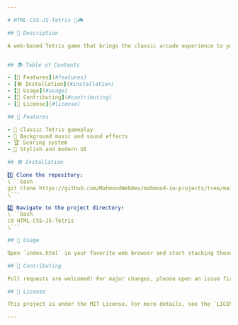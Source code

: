 ```yaml
---

# HTML-CSS-JS-Tetris 🧱🎮

## 🌟 Description

A web-based Tetris game that brings the classic arcade experience to your browser! Built using HTML, CSS, and vanilla JavaScript, it's a block-dropping good time. 🕹️


## 📚 Table of Contents

- [🌟 Features](#features)
- [🛠 Installation](#installation)
- [🚀 Usage](#usage)
- [👥 Contributing](#contributing)
- [📄 License](#license)

## 🌟 Features

- 🧱 Classic Tetris gameplay
- 🎵 Background music and sound effects
- 🏆 Scoring system
- 🎨 Stylish and modern UI

## 🛠 Installation

1️⃣ Clone the repository:
\```bash
git clone https://github.com/MahmoodWebDev/mahmood-io-projects/tree/main/HTML-CSS-JS-Tetris
\```

2️⃣ Navigate to the project directory:
\```bash
cd HTML-CSS-JS-Tetris
\```

## 🚀 Usage

Open `index.html` in your favorite web browser and start stacking those blocks! 🧱

## 👥 Contributing

Pull requests are welcomed! For major changes, please open an issue first to discuss your ideas. 📞

## 📄 License

This project is under the MIT License. For more details, see the `LICENSE` file.

---
```

